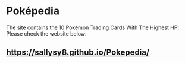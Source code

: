 # Poképedia
 The site contains the 10 Pokémon Trading Cards With The Highest HP!
 Please check the website below:
## https://sallysy8.github.io/Pokepedia/
